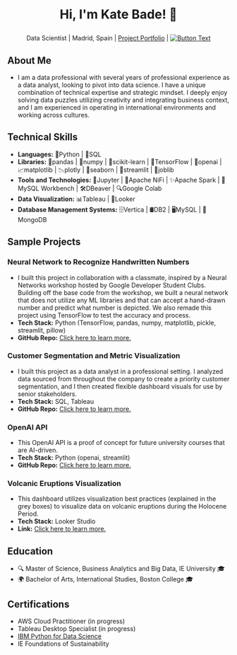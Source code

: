 # <p align="center">Hi, I'm Kate Bade! 👋
<p align="center">Data Scientist | Madrid, Spain | <a href="https://badek23.github.io/">Project Portfolio</a> | <a href="https://www.linkedin.com/in/katherinebade">
  <img src="https://img.shields.io/badge/LinkedIn-Connect-blue" alt="Button Text">
</a>
</p> 


## About Me
- I am a data professional with several years of professional experience as a data analyst, looking to pivot into data science. I have a unique combination of technical expertise and strategic mindset. I deeply enjoy solving data puzzles utilizing creativity and integrating business context, and I am experienced in operating in international environments and working across cultures. 

## Technical Skills
- **Languages:** 🐍Python | 💽SQL
- **Libraries:** 🐼pandas | 🧮numpy | 🧠scikit-learn | 🔷TensorFlow | 🤖openai | 📈matplotlib | 📉plotly | 🌊seaborn | 🎨streamlit | 🔧joblib
- **Tools and Technologies:** 📒Jupyter | 🔄Apache NiFi | ✨Apache Spark | 🐬MySQL Workbench | 🛠️DBeaver | 🔍Google Colab 
- **Data Visualization:** 📊Tableau | 👀Looker
- **Database Management Systems:** 🗄️Vertica | 🛢️DB2 | 🖥️MySQL | 🍃MongoDB

## Sample Projects
### Neural Network to Recognize Handwritten Numbers
- I built this project in collaboration with a classmate, inspired by a Neural Networks workshop hosted by Google Developer Student Clubs. Building off the base code from the workshop, we built a neural network that does not utilize any ML libraries and that can accept a hand-drawn number and predict what number is depicted. We also remade this project using TensorFlow to test the accuracy and process.
- **Tech Stack:** Python (TensorFlow, pandas, numpy, matplotlib, pickle, streamlit, pillow)
- **GitHub Repo:** <a href="https://github.com/badek23/HandwrittenNumbers">Click here to learn more.</a>

### Customer Segmentation and Metric Visualization
- I built this project as a data analyst in a professional setting. I analyzed data sourced from throughout the company to create a priority customer segmentation, and I then created flexible dashboard visuals for use by senior stakeholders.
- **Tech Stack:** SQL, Tableau
- **GitHub Repo:** <a href="https://github.com/badek23/Customer-Segmentation">Click here to learn more.</a>
  
### OpenAI API
- This OpenAI API is a proof of concept for future university courses that are AI-driven.
- **Tech Stack:** Python (openai, streamlit)
- **GitHub Repo:** <a href="https://github.com/badek23/Open-AI-API">Click here to learn more.</a>

### Volcanic Eruptions Visualization
- This dashboard utilizes visualization best practices (explained in the grey boxes) to visualize data on volcanic eruptions during the Holocene Period.
- **Tech Stack:** Looker Studio
- **Link:** <a href="https://lookerstudio.google.com/reporting/79b55964-9e3a-476d-a7cb-8263597a3344">Click here to learn more.</a>

## Education
- 🔍 Master of Science, Business Analytics and Big Data, IE University 🎓
- 🌍 Bachelor of Arts, International Studies, Boston College 🎓

## Certifications
- AWS Cloud Practitioner (in progress)
- Tableau Desktop Specialist (in progress)
- [IBM Python for Data Science](https://www.credly.com/badges/93cf8447-a7e3-423e-a2a6-83aa00cbbe58/public_url)
- IE Foundations of Sustainability

